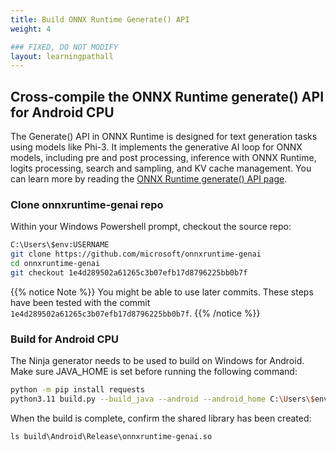 ```yaml
---
title: Build ONNX Runtime Generate() API
weight: 4

### FIXED, DO NOT MODIFY
layout: learningpathall
---
```


## Cross-compile the ONNX Runtime generate() API for Android CPU

The Generate() API in ONNX Runtime is designed for text generation tasks using models like Phi-3. It implements the generative AI loop for ONNX models, including pre and post processing, inference with ONNX Runtime, logits processing, search and sampling, and KV cache management. You can learn more by reading the [ONNX Runtime generate() API page](https://onnxruntime.ai/docs/genai/).


### Clone onnxruntime-genai repo
Within your Windows Powershell prompt, checkout the source repo:

```bash
C:\Users\$env:USERNAME
git clone https://github.com/microsoft/onnxruntime-genai
cd onnxruntime-genai
git checkout 1e4d289502a61265c3b07efb17d8796225bb0b7f
```

{{% notice Note %}}
You might be able to use later commits. These steps have been tested with the commit `1e4d289502a61265c3b07efb17d8796225bb0b7f`.
{{% /notice %}}

### Build for Android CPU

The Ninja generator needs to be used to build on Windows for Android. Make sure JAVA_HOME is set before running the following command:

```bash
python -m pip install requests 
python3.11 build.py --build_java --android --android_home C:\Users\$env:USERNAME\AppData\Local\Android\Sdk --android_ndk_path C:\Users\$env:USERNAME\AppData\Local\Android\Sdk\ndk\27.0.12077973 --android_abi arm64-v8a --config Release
```

When the build is complete, confirm the shared library has been created:

```output
ls build\Android\Release\onnxruntime-genai.so
```
